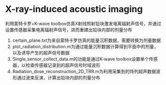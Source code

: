 # X-ray-induced acoustic imaging
利用蒙特卡罗+K-wave toolbox仿真X射线照射铅块激发电离辐射声信号，并通过设置传感器采集电离辐射声信号，进而重建出铅块内部的剂量分布
1. certain_plane.txt为来自蒙特卡罗仿真的能量沉积数据，需要转换为剂量数据
2. plot_radiation_distribution.m为通过能量沉积数据计算得到平面中的剂量，以及诱导产生的超声信号数据
3. Single_sensor_collect_data.m的功能是通过K-wave toolbox设置单个传感器，以检查传感器记录到的超声信号时域波形
4. Radiation_dose_reconstruction_2D_TRR.m为利用采集到的阵列超声数据波形通过波束反演，计算出铅块内部的剂量分布
